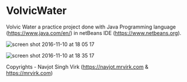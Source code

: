 # VolvicWater
Volvic Water a practice project done with Java Programming language (https://www.java.com/en/) in netBeans IDE (https://www.netbeans.org).

![screen shot 2016-11-10 at 18 05 17](https://cloud.githubusercontent.com/assets/5924811/20188382/51bd8782-a770-11e6-8587-60441d662efa.png)

![screen shot 2016-11-10 at 18 35 17](https://cloud.githubusercontent.com/assets/5924811/20189317/89320928-a774-11e6-8041-0e550e78a924.png)





Copyrights - Navjot Singh Virk (https://navjot.mrvirk.com & https://mrvirk.com)
